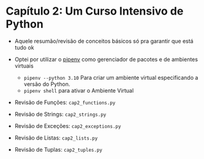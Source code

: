 # Capítulo 2: Um Curso Intensivo de Python

- Aquele resumão/revisão de conceitos básicos só pra garantir que está tudo ok
- Optei por utilizar o [pipenv](https://pypi.org/project/pipenv/) como gerenciador de pacotes e de ambientes virtuais
    - ```pipenv --python 3.10```  Para criar um ambiente virtual especificando a versão do Python.
    - ```pipenv shell``` para ativar o Ambiente Virtual

- Revisão de Funções: ```cap2_functions.py```
- Revisão de Strings: ```cap2_strings.py```
- Revisão de Exceções: ```cap2_exceptions.py```
- Revisão de Listas: ```cap2_lists.py```
- Revisão de Tuplas: ```cap2_tuples.py```
